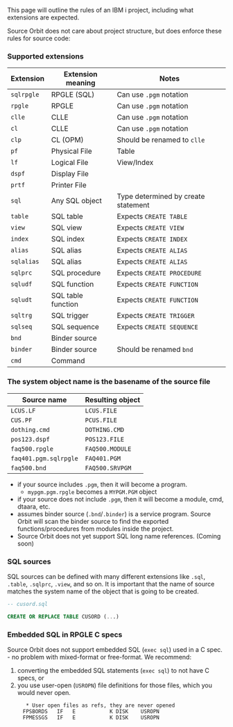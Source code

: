 This page will outline the rules of an IBM i project, including what extensions are expected.

Source Orbit does not care about project structure, but does enforce these rules for source code:

### Supported extensions

| Extension  | Extension meaning  | Notes                               |
| ---------- | ------------------ | ----------------------------------- |
| `sqlrpgle` | RPGLE (SQL)        | Can use `.pgm` notation             |
| `rpgle`    | RPGLE              | Can use `.pgm` notation             |
| `clle`     | CLLE               | Can use `.pgm` notation             |
| `cl`       | CLLE               | Can use `.pgm` notation             |
| `clp`      | CL (OPM)           | Should be renamed to `clle`         |
| `pf`       | Physical File      | Table                               |
| `lf`       | Logical File       | View/Index                          |
| `dspf`     | Display File       |                                     |
| `prtf`     | Printer File       |                                     |
| `sql`      | Any SQL object     | Type determined by create statement |
| `table`    | SQL table          | Expects `CREATE TABLE`              |
| `view`     | SQL view           | Expects `CREATE VIEW`               |
| `index`    | SQL index          | Expects `CREATE INDEX`              |
| `alias`    | SQL alias          | Expects `CREATE ALIAS`              |
| `sqlalias` | SQL alias          | Expects `CREATE ALIAS`              |
| `sqlprc`   | SQL procedure      | Expects `CREATE PROCEDURE`          |
| `sqludf`   | SQL function       | Expects `CREATE FUNCTION`           |
| `sqludt`   | SQL table function | Expects `CREATE FUNCTION`           |
| `sqltrg`   | SQL trigger        | Expects `CREATE TRIGGER`            |
| `sqlseq`   | SQL sequence       | Expects `CREATE SEQUENCE`           |
| `bnd`      | Binder source      |                                     |
| `binder`   | Binder source      | Should be renamed `bnd`             |
| `cmd`      | Command            |                                     |

### The system object name is the basename of the source file

| Source name           | Resulting object |
| --------------------- | ---------------- |
| `LCUS.LF`             | `LCUS.FILE`      |
| `CUS.PF`              | `PCUS.FILE`      |
| `dothing.cmd`         | `DOTHING.CMD`    |
| `pos123.dspf`         | `POS123.FILE`    |
| `faq500.rpgle`        | `FAQ500.MODULE`  |
| `faq401.pgm.sqlrpgle` | `FAQ401.PGM`     |
| `faq500.bnd`          | `FAQ500.SRVPGM`  |

* if your source includes `.pgm`, then it will become a program.
   * `mypgm.pgm.rpgle` becomes a `MYPGM.PGM` object
* if your source does not include `.pgm`, then it will become a module, cmd, dtaara, etc.
* assumes binder source (`.bnd`/`.binder`) is a service program. Source Orbit will scan the binder source to find the exported functions/procedures from modules inside the project.
* Source Orbit does not yet support SQL long name references. (Coming soon)

### SQL sources

SQL sources can be defined with many different extensions like `.sql`, `.table`, `.sqlprc`, `.view`, and so on. It is important that the name of source matches the system name of the object that is going to be created.

```sql
-- cusord.sql

CREATE OR REPLACE TABLE CUSORD (...)
```

### Embedded SQL in RPGLE C specs

Source Orbit does not support embedded SQL (`exec sql`) used in a C spec. - no problem with mixed-format or free-format. We recommend:

1. converting the embedded SQL statements (`exec sql`) to not have C specs, or
2. you use user-open (`USROPN`) file definitions for those files, which you would never open.

```rpgle
      * User open files as refs, they are never opened
     FPSBORDS   IF   E           K DISK    USROPN
     FPMESSGS   IF   E           K DISK    USROPN
```